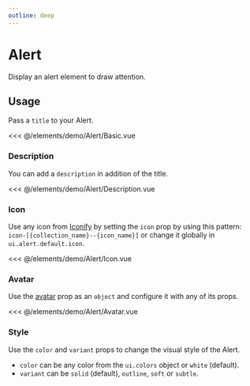 ```yaml
---
outline: deep
---
```


<script setup>
import Basic from './demo/Alert/Basic.vue';
import Description from './demo/Alert/Description.vue';
import Icon from './demo/Alert/Icon.vue';
import Avatar from './demo/Alert/Avatar.vue';
import Style from './demo/Alert/Style.vue';
import Close from './demo/Alert/Close.vue';
</script>

# Alert

Display an alert element to draw attention.

## Usage

Pass a `title` to your Alert.

<DemoContainer>
  <Basic/>
</DemoContainer>

<<< @/elements/demo/Alert/Basic.vue

### Description

You can add a `description` in addition of the title.

<DemoContainer>
  <Description/>
</DemoContainer>

<<< @/elements/demo/Alert/Description.vue

### Icon

Use any icon from [Iconify](https://icones.js.org/) by setting the `icon` prop by using this
pattern: `icon-[{collection_name}--{icon_name}]` or change it
globally in `ui.alert.default.icon`.

<DemoContainer>
<Icon/>
</DemoContainer>

<<< @/elements/demo/Alert/Icon.vue

### Avatar

Use the [avatar](/elements/avatar) prop as an `object` and configure it with any of its props.

<DemoContainer>
<Avatar/>
</DemoContainer>

<<< @/elements/demo/Alert/Avatar.vue

### Style

Use the `color` and `variant` props to change the visual style of the Alert.

- `color` can be any color from the `ui.colors` object or `white` (default).
- `variant` can be `solid` (default), `outline`, `soft` or `subtle`.

<DemoContainer>
<Style/>
</DemoContainer>

<<< @/elements/demo/Alert/Style.vue

### Close

Use the `close-button` prop to hide or customize the close button on the Alert.

You can pass all the props of the [Button](/elements/button) component to customize it through the `close-button` prop or globally through
`ui.alert.default.closeButton`.

It defaults to `null` which means no close button will be displayed. A `close` event will be emitted when the close button
is clicked.

<DemoContainer>
<Close/>
</DemoContainer>

<<< @/elements/demo/Alert/Close.vue